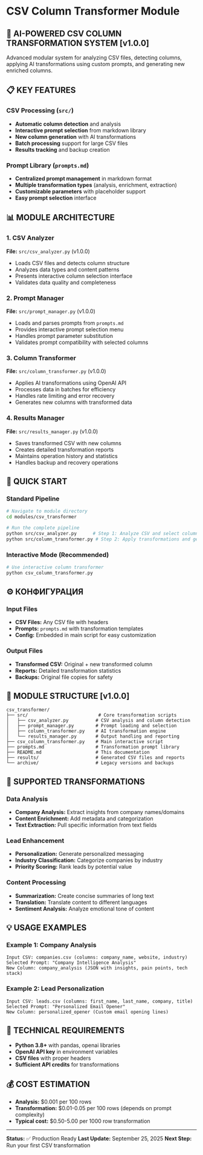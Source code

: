 # CSV Column Transformer Module

## 🚀 AI-POWERED CSV COLUMN TRANSFORMATION SYSTEM [v1.0.0]

Advanced modular system for analyzing CSV files, detecting columns, applying AI transformations using custom prompts, and generating new enriched columns.

## 📋 KEY FEATURES

### CSV Processing (`src/`)
- **Automatic column detection** and analysis
- **Interactive prompt selection** from markdown library
- **New column generation** with AI transformations
- **Batch processing** support for large CSV files
- **Results tracking** and backup creation

### Prompt Library (`prompts.md`)
- **Centralized prompt management** in markdown format
- **Multiple transformation types** (analysis, enrichment, extraction)
- **Customizable parameters** with placeholder support
- **Easy prompt selection** interface

## 📊 MODULE ARCHITECTURE

### 1. CSV Analyzer
**File:** `src/csv_analyzer.py` (v1.0.0)
- Loads CSV files and detects column structure
- Analyzes data types and content patterns
- Presents interactive column selection interface
- Validates data quality and completeness

### 2. Prompt Manager
**File:** `src/prompt_manager.py` (v1.0.0)
- Loads and parses prompts from `prompts.md`
- Provides interactive prompt selection menu
- Handles prompt parameter substitution
- Validates prompt compatibility with selected columns

### 3. Column Transformer
**File:** `src/column_transformer.py` (v1.0.0)
- Applies AI transformations using OpenAI API
- Processes data in batches for efficiency
- Handles rate limiting and error recovery
- Generates new columns with transformed data

### 4. Results Manager
**File:** `src/results_manager.py` (v1.0.0)
- Saves transformed CSV with new columns
- Creates detailed transformation reports
- Maintains operation history and statistics
- Handles backup and recovery operations

## 🔄 QUICK START

### Standard Pipeline
```bash
# Navigate to module directory
cd modules/csv_transformer

# Run the complete pipeline
python src/csv_analyzer.py      # Step 1: Analyze CSV and select columns
python src/column_transformer.py # Step 2: Apply transformations and generate new column
```

### Interactive Mode (Recommended)
```bash
# Use interactive column transformer
python csv_column_transformer.py
```

## ⚙️ КОНФИГУРАЦИЯ

### Input Files
- **CSV Files:** Any CSV file with headers
- **Prompts:** `prompts.md` with transformation templates
- **Config:** Embedded in main script for easy customization

### Output Files
- **Transformed CSV:** Original + new transformed column
- **Reports:** Detailed transformation statistics
- **Backups:** Original file copies for safety

## 📁 MODULE STRUCTURE [v1.0.0]

```
csv_transformer/
├── src/                          # Core transformation scripts
│   ├── csv_analyzer.py          # CSV analysis and column detection
│   ├── prompt_manager.py        # Prompt loading and selection
│   ├── column_transformer.py    # AI transformation engine
│   └── results_manager.py       # Output handling and reporting
├── csv_column_transformer.py    # Main interactive script
├── prompts.md                   # Transformation prompt library
├── README.md                    # This documentation
├── results/                     # Generated CSV files and reports
└── archive/                     # Legacy versions and backups
```

## 🎯 SUPPORTED TRANSFORMATIONS

### Data Analysis
- **Company Analysis:** Extract insights from company names/domains
- **Content Enrichment:** Add metadata and categorization
- **Text Extraction:** Pull specific information from text fields

### Lead Enhancement
- **Personalization:** Generate personalized messaging
- **Industry Classification:** Categorize companies by industry
- **Priority Scoring:** Rank leads by potential value

### Content Processing
- **Summarization:** Create concise summaries of long text
- **Translation:** Translate content to different languages
- **Sentiment Analysis:** Analyze emotional tone of content

## 💡 USAGE EXAMPLES

### Example 1: Company Analysis
```
Input CSV: companies.csv (columns: company_name, website, industry)
Selected Prompt: "Company Intelligence Analysis"
New Column: company_analysis (JSON with insights, pain points, tech stack)
```

### Example 2: Lead Personalization
```
Input CSV: leads.csv (columns: first_name, last_name, company, title)
Selected Prompt: "Personalized Email Opener"
New Column: personalized_opener (Custom email opening lines)
```

## 🔧 TECHNICAL REQUIREMENTS

- **Python 3.8+** with pandas, openai libraries
- **OpenAI API key** in environment variables
- **CSV files** with proper headers
- **Sufficient API credits** for transformations

## 💰 COST ESTIMATION

- **Analysis:** $0.001 per 100 rows
- **Transformation:** $0.01-0.05 per 100 rows (depends on prompt complexity)
- **Typical cost:** $0.50-5.00 per 1000 row transformation

---

**Status:** ✅ Production Ready
**Last Update:** September 25, 2025
**Next Step:** Run your first CSV transformation